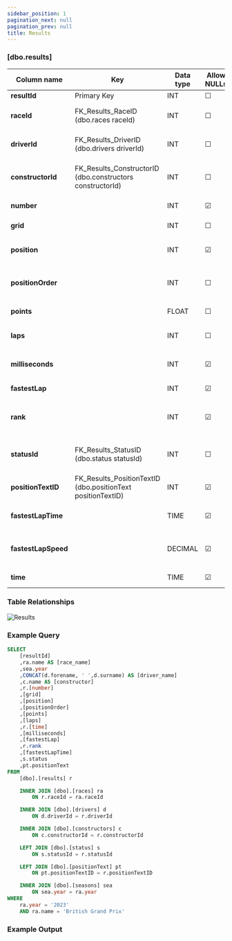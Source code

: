 ```yaml
---
sidebar_position: 1
pagination_next: null
pagination_prev: null
title: Results
---
```


### [dbo.results]
| Column name | Key | Data type | Allow NULLs | Default | Description |
| ------- | ------- | ------- | ------- | ------- | ------- |
| **resultId** |  Primary Key | INT | ☐ |  |  | 
| **raceId** | FK_Results_RaceID (dbo.races raceId) | INT | ☐ | 0 | Foreign key link to races table | 
| **driverId** | FK_Results_DriverID (dbo.drivers driverId) | INT | ☐ | 0 | Foreign key link to drivers table | 
| **constructorId** | FK_Results_ConstructorID (dbo.constructors constructorId) | INT | ☐ | 0 | Foreign key link to constructors table | 
| **number** |  | INT | ☑ |  | Driver number | 
| **grid** |  | INT | ☐ | 0 | Starting grid position | 
| **position** |  | INT | ☑ |  | Official classification, if applicable | 
| **positionOrder** |  | INT | ☐ | 0 | Driver position for ordering purposes | 
| **points** |  | FLOAT | ☐ | 0 | Driver points for race | 
| **laps** |  | INT | ☐ | 0 | Number of completed laps | 
| **milliseconds** |  | INT | ☑ |  | Finishing time in milliseconds | 
| **fastestLap** |  | INT | ☑ |  | Lap number of fastest lap | 
| **rank** |  | INT | ☑ | 0 | Fastest lap rank, compared to other | 
| **statusId** | FK_Results_StatusID (dbo.status statusId) | INT | ☐ | 0 | Fastest lap speed (km/h) e.g. "213.874" | 
| **positionTextID** | FK_Results_PositionTextID (dbo.positionText positionTextID) | INT | ☑ |  | Foreign Key link to positionText | 
| **fastestLapTime** |  | TIME | ☑ |  | Fastest lap time e.g. "1:27.453" | 
| **fastestLapSpeed** |  | DECIMAL | ☑ |  | Fastest lap speed (km/h) e.g. "213.874" | 
| **time** |  | TIME | ☑ |  | Finishing time or gap | 


### Table Relationships

![Results](/img/table-relationships/results.png)

### Example Query

```sql
SELECT 
	[resultId]
    ,ra.name AS [race_name]
	,sea.year
    ,CONCAT(d.forename, ' ',d.surname) AS [driver_name]
    ,c.name AS [constructor]
    ,r.[number]
    ,[grid]
    ,[position]
    ,[positionOrder]
    ,[points]
    ,[laps]
    ,r.[time]
    ,[milliseconds]
    ,[fastestLap]
	,r.rank
    ,[fastestLapTime]
    ,s.status
    ,pt.positionText
FROM 
	[dbo].[results] r

	INNER JOIN [dbo].[races] ra
		ON r.raceId = ra.raceId

	INNER JOIN [dbo].[drivers] d 
		ON d.driverId = r.driverId

	INNER JOIN [dbo].[constructors] c
		ON c.constructorId = r.constructorId

	LEFT JOIN [dbo].[status] s 
		ON s.statusId = r.statusId

	LEFT JOIN [dbo].[positionText] pt 
		ON pt.positionTextID = r.positionTextID

	INNER JOIN [dbo].[seasons] sea
		ON sea.year = ra.year
WHERE
	ra.year = '2023'
	AND ra.name = 'British Grand Prix'
```

### Example Output